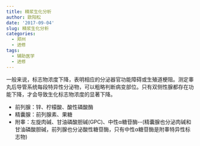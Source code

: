 ```yaml
---
title: 精浆生化分析
author: 欧阳松
date: '2017-09-04'
slug: 精浆生化分析
categories:
  - 郑州
  - 进修
tags:
  - 辅助医学
  - 进修
---
```

一般来说，标志物浓度下降，表明相应的分泌器官功能障碍或生殖道梗阻。测定睾丸后导管系统每段特异性分泌物，可以粗略判断病变部位。只有双侧性腺都存在功能下降，才会导致生化标志物浓度的显著下降。
 - 前列腺：锌、柠檬酸、酸性磷酸酶
 - 精囊腺：前列腺素、果糖
-  附睾：左旋肉碱、甘油磷酸胆碱(GPC)、中性α糖苷酶--(精囊腺也分泌肉碱和甘油磷酸胆碱，前列腺也分泌酸性糖苷酶，只有中性α糖苷酶是附睾特异性标志物)
